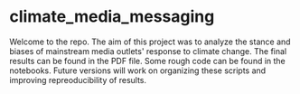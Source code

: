 # climate_media_messaging

Welcome to the repo. The aim of this project was to analyze the stance and biases of mainstream media outlets' response to climate change. The final results can be found in the PDF file. Some rough code can be found in the notebooks. Future versions will work on organizing these scripts and improving repreoducibility of results.
